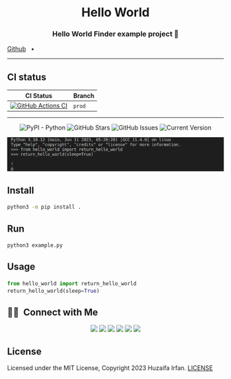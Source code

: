 <br />

<div align="center">
  <h1>Hello World</h1>
  <p><h3 align="center">Hello World Finder example project 🚀</h3></p>
</div>

[Github](https://github.com/HuzaifaIrfan/hello_world)
&nbsp;&nbsp;•&nbsp;&nbsp;


<hr>



## CI status

| CI Status | Branch |
| - | - |
| [![GitHub Actions CI](https://github.com/HuzaifaIrfan/hello_world/workflows/pytest/badge.svg)](https://github.com/HuzaifaIrfan/hello_world/actions?query=workflow%3Apytest+branch%3Aprod) | `prod` |


<hr>


<div align="center">

![PyPI - Python](https://img.shields.io/badge/python-v3.10+-blue.svg)
![GitHub Stars](https://img.shields.io/github/stars/HuzaifaIrfan/hello_world.svg)
![GitHub Issues](https://img.shields.io/github/issues/HuzaifaIrfan/hello_world.svg)
![Current Version](https://img.shields.io/badge/version-1.0.0-green.svg)

![cover](cover.png)

</div>

## Install

```bash
python3 -m pip install .
```

## Run

```bash
python3 example.py
```

## Usage

```python
from hello_world import return_hello_world
return_hello_world(sleep=True)
```

## 🤝🏻 &nbsp;Connect with Me

<p align="center">
<a href="https://www.huzaifairfan.com"><img src="https://img.shields.io/badge/-huzaifairfan.com-1aa260?style=flat&logo=Google-Chrome&logoColor=white"/></a>
<a href="https://www.linkedin.com/in/huzaifairfan/"><img src="https://img.shields.io/badge/-Huzaifa%20Irfan-0072b1?style=flat&logo=Linkedin&logoColor=white"/></a>
<a href="https://github.com/HuzaifaIrfan/"><img src="https://img.shields.io/badge/-Huzaifa%20Irfan-4078c0?style=flat&logo=Github&logoColor=white"/></a>
<a href="mailto:contact@huzaifairfan.com"><img src="https://img.shields.io/badge/-contact@huzaifairfan.com-c71610?style=flat&logo=Gmail&logoColor=white"/></a>
<a href="https://www.instagram.com/huzaifairfan2001/"><img src="https://img.shields.io/badge/-@huzaifairfan2001-cd486b?style=flat&logo=Instagram&logoColor=white"/></a>
<a href="https://www.facebook.com/huzaifairfan2001/"><img src="https://img.shields.io/badge/-@huzaifairfan2001-4267B2?style=flat&logo=Facebook&logoColor=white"/></a>
</p>

## License

Licensed under the MIT License, Copyright 2023 Huzaifa Irfan. [LICENSE](LICENSE)